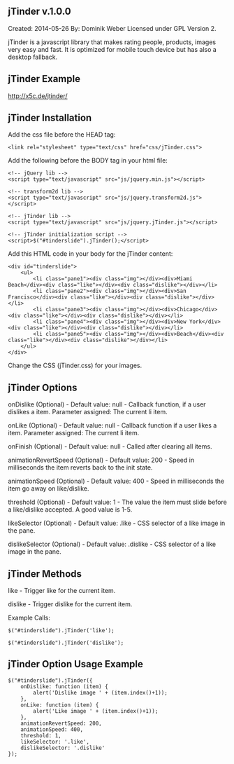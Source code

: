 jTinder v.1.0.0
-------------------------
Created: 2014-05-26
By: Dominik Weber
Licensed under GPL Version 2.

jTinder is a javascript library that makes rating people, products, images very easy and fast. It is optimized for mobile touch device but has also a desktop fallback.

jTinder Example
-------------------------
http://x5c.de/jtinder/

jTinder Installation
-------------------------

Add the css file before the HEAD tag:
```
<link rel="stylesheet" type="text/css" href="css/jTinder.css">
```

Add the following before the BODY tag in your html file:
```
<!-- jQuery lib -->
<script type="text/javascript" src="js/jquery.min.js"></script>

<!-- transform2d lib -->
<script type="text/javascript" src="js/jquery.transform2d.js"></script>

<!-- jTinder lib -->
<script type="text/javascript" src="js/jquery.jTinder.js"></script>

<!-- jTinder initialization script -->
<script>$("#tinderslide").jTinder();</script>
```

Add this HTML code in your body for the jTinder content:
```
<div id="tinderslide">
    <ul>
        <li class="pane1"><div class="img"></div><div>Miami Beach</div><div class="like"></div><div class="dislike"></div></li>
        <li class="pane2"><div class="img"></div><div>San Francisco</div><div class="like"></div><div class="dislike"></div></li>
        <li class="pane3"><div class="img"></div><div>Chicago</div><div class="like"></div><div class="dislike"></div></li>
        <li class="pane4"><div class="img"></div><div>New York</div><div class="like"></div><div class="dislike"></div></li>
        <li class="pane5"><div class="img"></div><div>Beach</div><div class="like"></div><div class="dislike"></div></li>
    </ul>
</div>
```
Change the CSS (jTinder.css) for your images.



jTinder Options
-------------------------

onDislike (Optional) - Default value: null - Callback function, if a user dislikes a item. Parameter assigned: The current li item.

onLike (Optional) - Default value: null - Callback function if a user likes a item. Parameter assigned: The current li item.

onFinish (Optional) - Default value: null - Called after clearing all items.

animationRevertSpeed (Optional) - Default value: 200 - Speed in milliseconds the item reverts back to the init state.

animationSpeed (Optional) - Default value: 400 - Speed in milliseconds the item go away on like/dislike.

threshold (Optional) - Default value: 1 - The value the item must slide before a like/dislike accepted. A good value is 1-5.

likeSelector (Optional) - Default value: .like - CSS selector of a like image in the pane.

dislikeSelector (Optional) - Default value: .dislike - CSS selector of a like image in the pane.


jTinder Methods
-------------------------

like - Trigger like for the current item.

dislike - Trigger dislike for the current item.


Example Calls:
```
$("#tinderslide").jTinder('like');

$("#tinderslide").jTinder('dislike');
```

jTinder Option Usage Example
-------------------------
```
$("#tinderslide").jTinder({
    onDislike: function (item) {
        alert('Dislike image ' + (item.index()+1));
    },
    onLike: function (item) {
        alert('Like image ' + (item.index()+1));
    },
	animationRevertSpeed: 200,
	animationSpeed: 400,
	threshold: 1,
	likeSelector: '.like',
	dislikeSelector: '.dislike'
});
```
